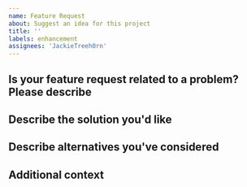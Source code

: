 ```yaml
---
name: Feature Request
about: Suggest an idea for this project
title: ''
labels: enhancement
assignees: 'JackieTreeh0rn'
---
```


## Is your feature request related to a problem? Please describe

<!-- A clear and concise description of what the problem is. Ex. I'm always frustrated when [...] -->

## Describe the solution you'd like

<!-- A clear and concise description of what you want to happen. -->

## Describe alternatives you've considered

<!-- A clear and concise description of any alternative solutions or features you've considered. -->

## Additional context

<!-- Add any other context or screenshots about the feature request here. -->

<!-- Click the "Preview" tab before you submit to ensure the formatting is correct. -->
